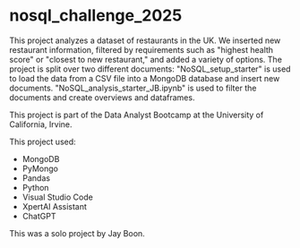 # nosql_challenge_2025
This project analyzes a dataset of restaurants in the UK. We inserted new restaurant information, filtered by requirements such as "highest health score" or "closest to new restaurant," and added a variety of options.
The project is split over two different documents: "NoSQL_setup_starter" is used to load the data from a CSV file into a MongoDB database and insert new documents. "NoSQL_analysis_starter_JB.ipynb" is used to filter the documents and create overviews and dataframes.

This project is part of the Data Analyst Bootcamp at the University of California, Irvine.

This project used:

- MongoDB
- PyMongo
- Pandas
- Python
- Visual Studio Code
- XpertAI Assistant
- ChatGPT

This was a solo project by Jay Boon.

